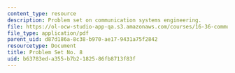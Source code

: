 ```yaml
---
content_type: resource
description: Problem set on communication systems engineering.
file: https://ol-ocw-studio-app-qa.s3.amazonaws.com/courses/16-36-communication-systems-engineering-spring-2009/b63783eda355b7b2182586fb8713f83f_MIT16_36s09_assn08.pdf
file_type: application/pdf
parent_uid: d87d186a-8c38-b970-ae17-9431a75f2842
resourcetype: Document
title: Problem Set No. 8
uid: b63783ed-a355-b7b2-1825-86fb8713f83f
---
```


